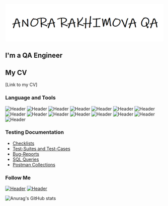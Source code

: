![Header](https://github.com/anorakhimova/anorakhimova/blob/a0453a3bb32f9b1eb0be77e9e856dd350d25a6ba/assets/git.png)
## I'm a QA Engineer

## My CV
[Link to my CV]


### Language and Tools

![Header](https://img.shields.io/badge/Youtrack-090909?style=for-the-badge&logo=youtrack&logoColor=0074d0)
![Header](https://img.shields.io/badge/Trello-090909?style=for-the-badge&logo=trello&logoColor=8cc4d7)
![Header](https://img.shields.io/badge/Slack-090909?style=for-the-badge&logo=slack&logoColor=8cc4d7)
![Header](https://img.shields.io/badge/QASE-090909?style=for-the-badge&logo=qase&logoColor=8cc4d7)
![Header](https://img.shields.io/badge/Postman-090909?style=for-the-badge&logo=postman&logoColor=f76935)
![Header](https://img.shields.io/badge/Swagger-090909?style=for-the-badge&logo=swagger&logoColor=7ede2b)
![Header](https://img.shields.io/badge/Github-090909?style=for-the-badge&logo=github&logoColor=8cc4d7)
![Header](https://img.shields.io/badge/AzureDevops-090909?style=for-the-badge&logo=azuredevops&logoColor=0074d0)
![Header](https://img.shields.io/badge/Figma-090909?style=for-the-badge&logo=figma&logoColor=7d5fa6)
![Header](https://img.shields.io/badge/MySQL-090909?style=for-the-badge&logo=mysql&logoColor=00618a)
![Header](https://img.shields.io/badge/DevTools-090909?style=for-the-badge&logo=googlechrome&logoColor=2674f2)
![Header](https://img.shields.io/badge/AndroidStudio-090909?style=for-the-badge&logo=androidstudio&logoColor=3ad07d)
![Header](https://img.shields.io/badge/Fiddler-090909?style=for-the-badge&logo=fiddler&logoColor=8cc4d7)
![Header](https://img.shields.io/badge/CharlesProxy-090909?style=for-the-badge&logo=charlesproxy&logoColor=8cc4d7)
![Header](https://img.shields.io/badge/Jira-090909?style=for-the-badge&logo=jira&logoColor=136be1)

### Testing Documentation

- [Checklists](https://github.com/artichokeee/checklist)
- [Test-Suites and Test-Cases](https://github.com/artichokeee/test-cases)
- [Bug-Reports](https://github.com/artichokeee/bug-reports)
- [SQL Queries](https://github.com/artichokeee/SQL)
- [Postman Collections](https://github.com/artichokeee/postman)

### Follow Me

[![Header](https://img.shields.io/badge/Telegram-090909?style=for-the-badge&logo=telegram&logoColor=31a5db)](https://t.me/AnoraRakhimova)
[![Header](https://img.shields.io/badge/Linkedin-090909?style=for-the-badge&logo=linkedin&logoColor=0073b1)](https://www.linkedin.com/in/anora-rakhimova-8b733b255/)

![Anurag's GitHub stats](https://github-readme-stats.vercel.app/api?username=anorakhimova&show_icons=true&theme=radical)
